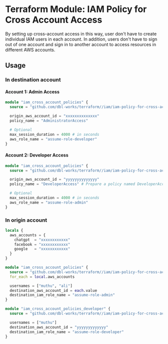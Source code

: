 # Terraform Module: IAM Policy for Cross Account Access

By setting up cross-account access in this way, user don't have to create individual IAM users in each account.
In addition, users don't have to sign out of one account and sign in to another account to access resources in different AWS accounts.

## Usage

### In destination account
#### Account 1: Admin Access
```terraform
module "iam_cross_account_policies" {
  source = "github.com/dbl-works/terraform//iam/iam-policy-for-cross-account-access/destination-account?ref=main"

  origin_aws_account_id = "xxxxxxxxxxxxxx"
  policy_name = "AdministratorAccess"

  # Optional
  max_session_duration = 4000 # in seconds
  aws_role_name = "assume-role-developer"
}
```

#### Account 2: Developer Access
```terraform
module "iam_cross_account_policies" {
  source = "github.com/dbl-works/terraform//iam/iam-policy-for-cross-account-access/destination-account?ref=main"

  origin_aws_account_id = "yyyyyyyyyyyyyy"
  policy_name = "DeveloperAccess" # Prepare a policy named DeveloperAccess with the relevant access rights

  # Optional
  max_session_duration = 4000 # in seconds
  aws_role_name = "assume-role-admin"
}
```

### In origin account
```terraform
locals {
  aws_accounts = {
    chatgpt  = "xxxxxxxxxxxx"
    facebook = "xxxxxxxxxxxx"
    google   = "xxxxxxxxxxxx"
  }
}

module "iam_cross_account_policies" {
  source = "github.com/dbl-works/terraform//iam/iam-policy-for-cross-account-access/origin-account?ref=main"
  for_each = local.aws_accounts

  usernames = ["muthu", "ali"]
  destination_aws_account_id = each.value
  destination_iam_role_name = "assume-role-admin"
}

module "iam_cross_account_policies_developer" {
  source = "github.com/dbl-works/terraform//iam/iam-policy-for-cross-account-access/origin-account?ref=main"

  usernames = ["muthu"]
  destination_aws_account_id = "yyyyyyyyyyyyy"
  destination_iam_role_name = "assume-role-developer"
}
```
